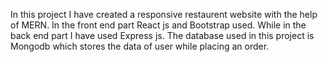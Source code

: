 In this project I have created a responsive restaurent website with the help of MERN.
In the front end part React js and Bootstrap used.
While in the back end part I have used Express js.
The database used in this project is Mongodb which stores the data of user while placing an order.
